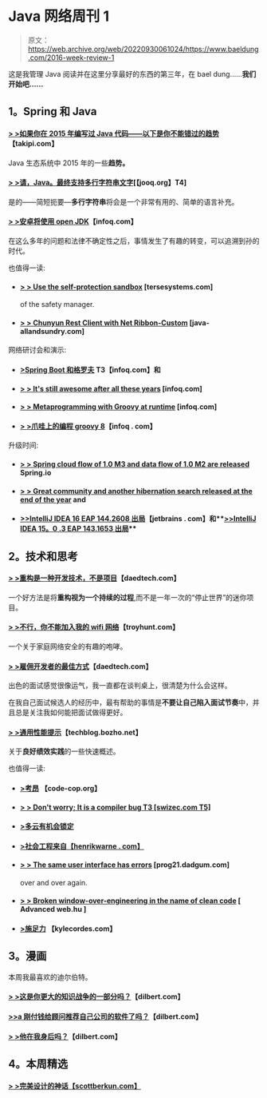 # Java 网络周刊 1

> 原文：<https://web.archive.org/web/20220930061024/https://www.baeldung.com/2016-week-review-1>

这是我管理 Java 阅读并在这里分享最好的东西的第三年，在 bael dung……**我们开始吧……**

## 1。Spring 和 Java

#### [> >如果你在 2015 年编写过 Java 代码——以下是你不能错过的趋势](https://web.archive.org/web/20220122054651/http://blog.takipi.com/if-youve-written-java-code-in-2015-here-are-the-trends-you-couldnt-have-missed/)【takipi.com】

Java 生态系统中 2015 年的一些**趋势。**

#### [> >请，Java。最终支持多行字符串文字](https://web.archive.org/web/20220122054651/http://blog.jooq.org/2015/12/29/please-java-do-finally-support-multiline-strings/)[【jooq.org】T4]

是的——简短扼要—**多行字符串**将会是一个非常有用的、简单的语言补充。

#### [> >安卓将使用 open JDK](https://web.archive.org/web/20220122054651/http://www.infoq.com/news/2015/12/android-openjdk)【infoq.com】

在这么多年的问题和法律不确定性之后，事情发生了有趣的转变，可以追溯到孙的时代。

也值得一读:

*   #### [> > Use the self-protection sandbox](https://web.archive.org/web/20220122054651/https://tersesystems.com/2015/12/29/sandbox-experiment/) [tersesystems.com]

    of the safety manager.
*   #### [> > Chunyun Rest Client with Net Ribbon-Custom](https://web.archive.org/web/20220122054651/http://www.java-allandsundry.com/2015/12/spring-cloud-rest-client-with-netflix_24.html) [java-allandsundry.com]

网络研讨会和演示:

*   #### [>Spring Boot 和格罗夫](https://web.archive.org/web/20220122054651/http://www.infoq.com/presentations/spring-groovy-gorm) T3【infoq.com】和

*   #### [> > It's still awesome after all these years](https://web.archive.org/web/20220122054651/http://www.infoq.com/presentations/groovy-legacy) [infoq.com]

*   #### [> > Metaprogramming with Groovy at runtime](https://web.archive.org/web/20220122054651/http://www.infoq.com/presentations/groovy-runtime-metaprogramming) [infoq.com]

*   #### [> >爪哇上的编程 groovy 8](https://web.archive.org/web/20220122054651/http://www.infoq.com/presentations/groovy-java-8-classes)【infoq . com】

升级时间:

*   #### [> > Spring cloud flow of 1.0 M3 and data flow of 1.0 M2 are released](https://web.archive.org/web/20220122054651/https://spring.io/blog/2015/12/29/spring-cloud-stream-1-0-m3-and-data-flow-1-0-m2-released) Spring.io

*   #### [> > Great community and another hibernation search released at the end of the year](https://web.archive.org/web/20220122054651/http://in.relation.to/2015/12/27/Hibernate-Search-Newyearrelease/) and

*   #### [>>IntelliJ IDEA 16 EAP 144.2608 出局](https://web.archive.org/web/20220122054651/http://blog.jetbrains.com/idea/2015/12/intellij-idea-16-eap-144-2608-is-out/)【jetbrains . com】和**[>>IntelliJ IDEA 15。0 .3 EAP 143.1653 出局](https://web.archive.org/web/20220122054651/http://blog.jetbrains.com/idea/2015/12/intellij-idea-15-0-3-eap-143-1653-is-out/)**

## 2。技术和思考

#### [> >重构是一种开发技术，不是项目](https://web.archive.org/web/20220122054651/http://www.daedtech.com/refactoring-development-technique-not-project/)【daedtech.com】

一个好方法是将**重构视为一个持续的过程**,而不是一年一次的“停止世界”的迷你项目。

#### [> >不行，你不能加入我的 wifi 网络](https://web.archive.org/web/20220122054651/https://www.troyhunt.com/2015/12/no-you-cant-join-my-wifi-network.html)【troyhunt.com】

一个关于家庭网络安全的有趣的咆哮。

#### [> >雇佣开发者的最佳方式](https://web.archive.org/web/20220122054651/http://www.daedtech.com/best-way-hire-developers/)【daedtech.com】

出色的面试感觉很像运气，我一直都在谈判桌上，很清楚为什么会这样。

在我自己面试候选人的经历中，最有帮助的事情是**不要让自己陷入面试节奏**中，并且总是关注我如何能把面试做得更好。

#### [> >通用性能提示](https://web.archive.org/web/20220122054651/http://techblog.bozho.net/general-performance-tips/)【techblog.bozho.net】

关于**良好绩效实践**的一些快速概述。

也值得一读:

*   #### [>考昂](https://web.archive.org/web/20220122054651/http://blog.code-cop.org/2015/12/testing-koans.html) 【code-cop.org】

*   #### [**> > Don't worry; It is a compiler bug** T3 [swizec.com T5]](https://web.archive.org/web/20220122054651/http://swizec.com/blog/dont-worry-its-a-compiler-bug/swizec/6764)

*   #### [>多云有机会锁定](https://web.archive.org/web/20220122054651/http://jacquesmattheij.com/cloudy-with-a-chance-of-lock-in)

*   #### [>社会工程来自【henrikwarne . com】](https://web.archive.org/web/20220122054651/http://henrikwarne.com/2015/12/27/social-engineering-from-kevin-mitnick/)

*   #### [> > The same user interface has errors](https://web.archive.org/web/20220122054651/http://prog21.dadgum.com/214.html) [prog21.dadgum.com]

    over and over again.
*   #### [> > Broken window-over-engineering in the name of clean code](https://web.archive.org/web/20220122054651/https://advancedweb.hu/2015/12/29/unbroken_window/) [ Advanced web.hu ]

*   #### [>施足力](https://web.archive.org/web/20220122054651/http://kylecordes.com/2015/applying-enough-force) 【kylecordes.com】

## 3。漫画

本周我最喜欢的迪尔伯特。

#### [> >这是你更大的知识战争的一部分吗？](https://web.archive.org/web/20220122054651/http://dilbert.com/strip/2011-08-08)【dilbert.com】

#### [>>a 刚付钱给顾问推荐自己公司的软件了吗？](https://web.archive.org/web/20220122054651/http://dilbert.com/strip/2011-09-07)【dilbert.com】

#### [> >他在我身后吗？](https://web.archive.org/web/20220122054651/http://dilbert.com/strip/2011-09-12)【dilbert.com】

## 4。本周精选

#### [> >完美设计的神话【scottberkun.com】](https://web.archive.org/web/20220122054651/http://scottberkun.com/essays/myth-of-perfect-design/)